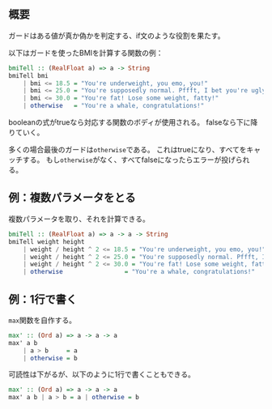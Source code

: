 ## 概要
ガードはある値が真か偽かを判定する、if文のような役割を果たす。

以下はガードを使ったBMIを計算する関数の例：
```haskell
bmiTell :: (RealFloat a) => a -> String
bmiTell bmi
    | bmi <= 18.5 = "You're underweight, you emo, you!"
    | bmi <= 25.0 = "You're supposedly normal. Pffft, I bet you're ugly!"
    | bmi <= 30.0 = "You're fat! Lose some weight, fatty!"
    | otherwise   = "You're a whale, congratulations!"
```
booleanの式がtrueなら対応する関数のボディが使用される。
falseなら下に降りていく。

多くの場合最後のガードは`otherwise`である。
これはtrueになり、すべてをキャッチする。
もし`otherwise`がなく、すべてfalseになったらエラーが投げられる。

## 例：複数パラメータをとる
複数パラメータを取り、それを計算できる。
```haskell
bmiTell :: (RealFloat a) => a -> a -> String
bmiTell weight height
    | weight / height ^ 2 <= 18.5 = "You're underweight, you emo, you!"
    | weight / height ^ 2 <= 25.0 = "You're supposedly normal. Pffft, I bet you're ugly!"
    | weight / height ^ 2 <= 30.0 = "You're fat! Lose some weight, fatty!"
    | otherwise                 = "You're a whale, congratulations!"
```

## 例：1行で書く
`max`関数を自作する。
```haskell
max' :: (Ord a) => a -> a -> a
max' a b 
    | a > b     = a
    | otherwise = b
```

可読性は下がるが、以下のように1行で書くこともできる。
```haskell
max' :: (Ord a) => a -> a -> a
max' a b | a > b = a | otherwise = b
```
